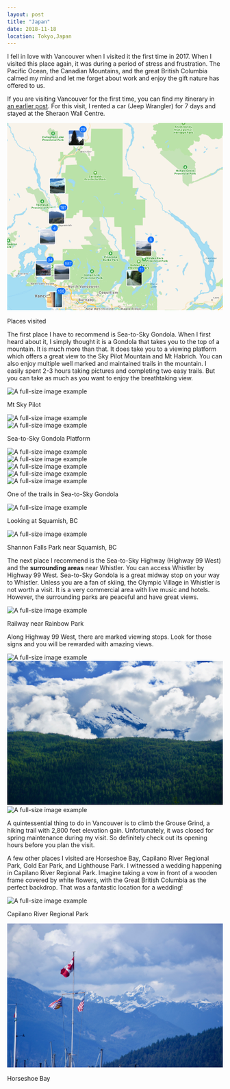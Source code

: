 ```yaml
---
layout: post
title: "Japan"
date: 2018-11-18
location: Tokyo,Japan
---
```


I fell in love with Vancouver when I visited it the first time in 2017. When I visited this place again, it was during a period of stress and frustration. The Pacific Ocean, the Canadian Mountains, and the great British Columbia calmed my mind and let me forget about work and enjoy the gift nature has offered to us.

If you are visiting Vancouver for the first time, you can find my itinerary in [an earlier post](https://tianwei-zhang.github.io/travel/Vancouver). For this visit, I rented a car (Jeep Wrangler) for 7 days and stayed at the Sheraon Wall Centre.

<div class="post-image">
    <img src="img/vancouver part 2/1.png" alt="A full-size image example" />
    <p class="post-image-caption">Places visited</p>
</div>

The first place I have to recommend is Sea-to-Sky Gondola. When I first heard about it, I simply thought it is a Gondola that takes you to the top of a mountain. It is much more than that. It does take you to a viewing platform which offers a great view to the Sky Pilot Mountain and Mt Habrich. You can also enjoy multiple well marked and maintained trails in the mountain. I easily spent 2-3 hours taking pictures and completing two easy trails. But you can take as much as you want to enjoy the breathtaking view.
<div class="post-image">
    <img src="img/vancouver part 2/2.jpg" alt="A full-size image example" />
    <p class="post-image-caption">Mt Sky Pilot</p>
</div>
<div class="post-image">
    <img src="img/vancouver part 2/3.jpg" alt="A full-size image example" />
</div>
<div class="post-image">
    <img src="img/vancouver part 2/4.jpg" alt="A full-size image example" />
    <p class="post-image-caption">Sea-to-Sky Gondola Platform</p>
</div>
<div class="post-image">
    <img src="img/vancouver part 2/5.jpg" alt="A full-size image example" />
</div>
<div class="post-image">
    <img src="img/vancouver part 2/6.jpg" alt="A full-size image example" />
</div>

<div class="post-image">
    <img src="img/vancouver part 2/7.jpg" alt="A full-size image example" />
</div>

<div class="post-image">
    <img src="img/vancouver part 2/8.jpg" alt="A full-size image example" />
</div>
<div class="post-image">
    <img src="img/vancouver part 2/9.jpg" alt="A full-size image example" />
    <p class="post-image-caption">One of the trails in Sea-to-Sky Gondola</p>
</div>
<div class="post-image">
    <img src="img/vancouver part 2/10.jpg" alt="A full-size image example" />
    <p class="post-image-caption">Looking at Squamish, BC</p>
</div>

<div class="post-image">
    <img src="img/vancouver part 2/shannon.jpg" alt="A full-size image example" />
    <p class="post-image-caption">Shannon Falls Park near Squamish, BC</p>
</div>

The next place I recommend is the Sea-to-Sky Highway (Highway 99 West) and the **surrounding areas** near Whistler. You can access Whistler by Highway 99 West. Sea-to-Sky Gondola is a great midway stop on your way to Whistler. Unless you are a fan of skiing, the Olympic Village in Whistler is not worth a visit. It is a very commercial area with live music and hotels. However, the surrounding parks are peaceful and have great views.

<div class="post-image">
    <img src="img/vancouver part 2/11.jpg" alt="A full-size image example" />
    <p class="post-image-caption">Railway near Rainbow Park</p>
</div>

Along Highway 99 West, there are marked viewing stops. Look for those signs and you will be rewarded with amazing views.
<div class="post-image">
    <img src="img/vancouver part 2/12.jpg" alt="A full-size image example" />
</div>
<div class="post-image">
    <img src="img/vancouver part 2/13.jpg" alt="A full-size image example" />
</div>
<div class="post-image">
    <img src="img/vancouver part 2/14.jpg" alt="A full-size image example" />
</div>

A quintessential thing to do in Vancouver is to climb the Grouse Grind, a hiking trail with 2,800 feet elevation gain. Unfortunately, it was closed for spring maintenance during my visit. So definitely check out its opening hours before you plan the visit.

A few other places I visited are Horseshoe Bay, Capilano River Regional Park, Gold Ear Park, and Lighthouse Park. I witnessed a wedding happening in Capilano River Regional Park. Imagine taking a vow in front of a wooden frame covered by white flowers, with the Great British Columbia as the perfect backdrop. That was a fantastic location for a wedding!

<div class="post-image">
    <img src="img/vancouver part 2/IMG_4709.jpg" alt="A full-size image example" />
    <p class="post-image-caption">Capilano River Regional Park</p>
</div>

<div class="post-image">
    <img src="img/vancouver part 2/IMG_4714.jpg" alt="A full-size image example" />
    <p class="post-image-caption">Horseshoe Bay</p>
</div>
